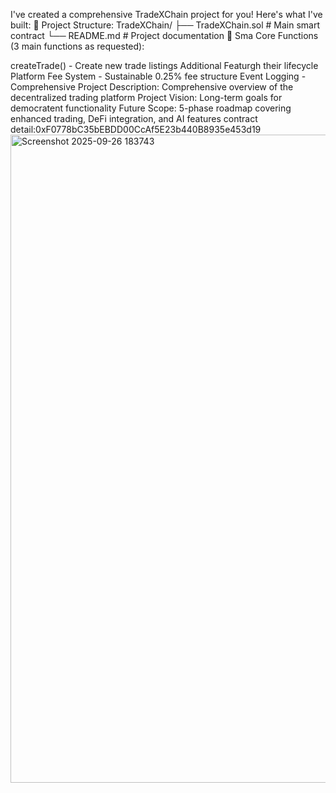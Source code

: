 I've created a comprehensive TradeXChain project for you! Here's what I've built:
📁 Project Structure:
TradeXChain/
├── TradeXChain.sol          # Main smart contract
└── README.md               # Project documentation
🔧 Sma
Core Functions (3 main functions as requested):

createTrade() - Create new trade listings
Additional Featurgh their lifecycle
Platform Fee System - Sustainable 0.25% fee structure
Event Logging - Comprehensive 
Project Description: Comprehensive overview of the decentralized trading platform
Project Vision: Long-term goals for democratent functionality
Future Scope: 5-phase roadmap covering enhanced trading, DeFi integration, and AI features
contract detail:0xF0778bC35bEBDD00CcAf5E23b440B8935e453d19
<img width="1909" height="1037" alt="Screenshot 2025-09-26 183743" src="https://github.com/user-attachments/assets/fd5f712f-a38c-4a49-b1aa-90ebfbbcda6f" />
